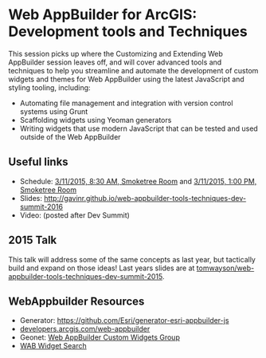 # Web AppBuilder for ArcGIS: Development tools and Techniques
This session picks up where the Customizing and Extending Web AppBuilder session leaves off, and will cover advanced tools and techniques to help you streamline and automate the development of custom widgets and themes for Web AppBuilder using the latest JavaScript and styling tooling, including:
 * Automating file management and integration with version control systems using Grunt
 * Scaffolding widgets using Yeoman generators
 * Writing widgets that use modern JavaScript that can be tested and used outside of the Web AppBuilder


## Useful links
 * Schedule: [3/11/2015, 8:30 AM, Smoketree Room](https://devsummit.schedule.esri.com/#schedule/56b2875d4be5dd46a3000365/56b2875d4be5dd46a3000366) and [3/11/2015, 1:00 PM, Smoketree Room](https://devsummit.schedule.esri.com/#schedule/56b2875d4be5dd46a3000365/56b3db004be5dd8f3401454b)
 * Slides: http://gavinr.github.io/web-appbuilder-tools-techniques-dev-summit-2016
 * Video: (posted after Dev Summit)

## 2015 Talk
This talk will address some of the same concepts as last year, but tactically build and expand on those ideas! Last years slides are at [tomwayson/web-appbuilder-tools-techniques-dev-summit-2015](https://github.com/tomwayson/web-appbuilder-tools-techniques-dev-summit-2015).

## WebAppbuilder Resources
 * Generator: https://github.com/Esri/generator-esri-appbuilder-js
 * [developers.arcgis.com/web-appbuilder](https://developers.arcgis.com/web-appbuilder/)
 * Geonet: [Web AppBuilder Custom Widgets Group](https://geonet.esri.com/groups/web-app-builder-custom-widgets)
 * [WAB Widget Search](http://gavinr.github.io/wab-widget-search)
